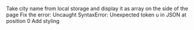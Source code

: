 Take city name from local storage and display it as array on the side of the page
Fix the error: Uncaught SyntaxError: Unexpected token u in JSON at position 0
Add styling